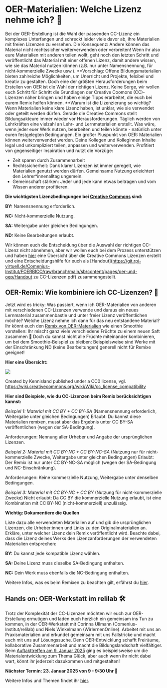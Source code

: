 # OER-Materialien: Welche Lizenz nehme ich? 🤷

Bei der OER-Erstellung ist die Wahl der passenden CC-Lizenz ein komplexes Unterfangen und schreckt leider viele davor ab, ihre Materialien mit freien Lizenzen zu versehen. Die Konsequenz: Andere können das Material nicht rechtssicher weiterverwenden oder verbreiten! Wenn ihr also eure Materialien mit anderen teilen wollt, geht noch den letzten Schritt und veröffentlicht das Material mit einer offenen Lizenz, damit andere wissen, wie sie das Material nutzen können (z.B. nur unter Namensnennung, für nicht-kommerzielle Zwecke usw.). 
**Vorschlag: Offene Bildungsmaterialien bieten zahlreiche Möglichkeiten, um Unerricht und Projekte, felxibel und kreativ zu gestalten. Doch eine der größten Herausforderungen beim Erstellen von OER ist die Wahl der richtigen Lizenz. Keine Sorge, wir wollen euch Schritt für Schritt die Grundlagen der Creative Coomons (CC)-Lizenzen näher bringen und haben einige Tipps erarbeitet, die euch bei eurem Remix helfen können.
**Warum ist die Lizenzierung so wichtig?
Wenn Materialien keine klare Lizenz haben, ist unklar, wie sie verwendet oder geteilt werden dürfen. Gerade die Creative Commons stellt Bildungsakteure immer wieder vor Herausforderungen. Täglich werden von Lehrkräften eine vielzahl an Lehr- und Lernmaterialien erstellt. Was wäre, wenn jeder euer Werk nutzen, bearbeiten und teilen könnte - natürlich unter euren festgelegten Bedingungen. 
Ein großer Pluspunkt von OER: Materialien können weiterverwendet werden.
Deine Kollegen und Kolleginnen Inhalte legal und unkompliziert teilen, anpassen und weiterverwenden. Profitiert von gegenseitiger Inspiration und nutzt die Vorzüge:
- Zeit sparen durch Zusammenarbeit
- Rechtssicherheit: Dank klarer Lizenzen ist immer geregelt, wie Materialien genutzt werden dürfen. Gemeinsame Nutzung erleichtert den Lehrer*innenalltag ungemein.
- Gemeinschaft stärken: Jeder und jede kann etwas beitragen und vom Wissen anderer profitieren.

**Die wichtigsten Lizenzbedingungen bei [Creative Commons](https://creativecommons.org/share-your-work/cclicenses/) sind:**

**BY:** Namensnennung erforderlich.

**NC:** Nicht-kommerzielle Nutzung.

**SA:** Weitergabe unter gleichen Bedingungen.

**ND:** Keine Bearbeitungen erlaubt.

Wir können euch die Entscheidung über die Auswahl der richtigen CC-Lizenz nicht abnehmen, aber wir wollen euch bei dem Prozess unterstützen und haben [hier](https://oer.community/oer-und-oep/) eine Übersicht über die Creative Commons Lizenzen erstellt und eine Entscheidungshilfe für euch als [Handout](https://git.rpi-virtuell.de/Comenius-Institut/FOERBICO/raw/branch/main/sb/content/pages/oer-und-oep/Handout zu CC-Lizenzen.pdf) zusammengestellt. 

## OER-Remix: Wie kombiniere ich CC-Lizenzen? 🔀

Jetzt wird es tricky: Was passiert, wenn ich OER-Materialien von anderen mit verschiedenen CC-Lizenzen verwende und daraus ein neues Lernmaterial zusammenbastle und unter freier Lizenz veröffentlichen möchte? Welche Lizenz nehme ich dann für das neu entstandene Material?
Ihr könnt euch den [Remix von OER-Materialien](https://certificates.creativecommons.org/cccertedu/chapter/4-4-remixing-cc-licensed-work/) wie einen Smoothie vorstellen: Ihr mischt ganz viele verschiedene Früchte zu einem neuen Saft zusammen 🍹 Doch du kannst nicht alle Früchte miteinander kombinieren, um bei dem Smoothie-Beispiel zu bleiben: Beispielsweise sind Werke mit der Einschränkung ND (keine Bearbeitungen) generell nicht für Remixe geeignet!

**Hier eine Übersicht:**

![](https://wiki.creativecommons.org/images/5/5b/CC_License_Compatibility_Chart.png)
 
Created by Kennisland published under a CC0 license, vgl. https://wiki.creativecommons.org/wiki/Wiki/cc_license_compatibility

**Hier sind Beispiele, wie du CC-Lizenzen beim Remix berücksichtigen kannst:**

*Beispiel 1: Material mit CC BY + CC BY-SA*
(Namensnennung erforderlich, Weitergabe unter gleichen Bedingungen)
Erlaubt: Du kannst diese Materialien remixen, musst aber das Ergebnis unter CC BY-SA veröffentlichen (wegen der SA-Bedingung).

Anforderungen: Nennung aller Urheber und Angabe der ursprünglichen Lizenzen.

*Beispiel 2: Material mit CC BY-NC + CC BY-NC-SA*
(Nutzung nur für nicht-kommerzielle Zwecke, Weitergabe unter gleichen Bedingungen)
Erlaubt: Der Remix ist nur unter CC BY-NC-SA möglich (wegen der SA-Bedingung und NC-Einschränkung).

Anforderungen: Keine kommerzielle Nutzung, Weitergabe unter denselben Bedingungen.

*Beispiel 3: Material mit CC BY-NC + CC BY*
(Nutzung für nicht-kommerzielle Zwecke)
Nicht erlaubt: Da CC BY die kommerzielle Nutzung erlaubt, ist eine Kombination mit CC BY-NC (nicht-kommerziell) unzulässig.

**Wichtig: Dokumentiere die Quellen**

Liste dazu alle verwendeten Materialien auf und gib die ursprünglichen Lizenzen, die Urheber:innen und Links zu den Originalmaterialien an.
Erkläre, unter welcher Lizenz dein Remix veröffentlicht wird. Beachte dabei, dass die Lizenz deines Werks den Lizenzanforderungen der verwendeten Materialien entsprechen:

**BY:** Du kannst jede kompatible Lizenz wählen.

**SA:** Deine Lizenz muss dieselbe SA-Bedingung enthalten.

**NC:** Dein Werk muss ebenfalls die NC-Bedingung enthalten.

Weitere Infos, was es beim Remixen zu beachten gilt, erfährst du [hier](https://irights.info/artikel/kombinieren-bearbeiten-remixen-oer-richtig-verwenden/28560).

## Hands on: OER-Werkstatt im relilab 🛠️

Trotz der Komplexität der CC-Lizenzen möchten wir euch zur OER-Erstellung ermutigen und laden euch herzlich ein gemeinsam ins Tun zu kommen, in der OER-Werkstatt mit Corinna Ullmann (Comenius-Institut/relilab) und Niels Winkelmann (WirlernenOnline). Arbeitet mit uns an Praxismaterialien und erkundet gemeinsam mit uns Fallstricke und macht euch mit uns auf Lösungssuche. Denn OER-Entwicklung schafft Freiräume, kollaborative Zusammenarbeit und macht die Bildungslandschaft vielfältiger. Beim [Auftakttreffen am 9. Januar 2025](https://relilab.org/oer-werkstatt-backe-dein-eigenes-lernmaterial-zum-thema-glueck/) ging es beispielsweise um die Materialentwicklung zum Thema Glück, aber auch wenn ihr nicht dabei wart, könnt ihr jederzeit dazukommen und mitgestalten!

**Nächster Termin: 23. Januar 2025 von 9 - 9:30 Uhr 📅**

Weitere Infos und Themen findet ihr [hier](https://relilab.org/oerwerkstatt/).
